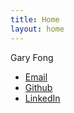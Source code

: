 ```yaml
---
title: Home
layout: home
---
```

Gary Fong
- [Email](mailto:garyj.fong@gmail.com)
- [Github](https://github.com/swimgod)
- [LinkedIn](https://www.linkedin.com/in/gary-j-fong/)

